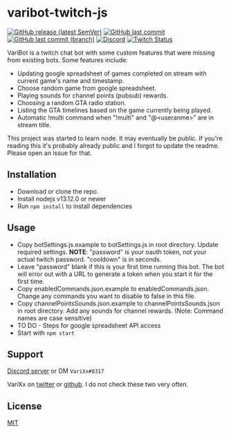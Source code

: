 #  varibot-twitch-js
[![GitHub release (latest SemVer)](https://img.shields.io/github/v/release/varixx/varibot-twitch-js?sort=semver)](https://github.com/VariXx/varibot-twitch-js/releases) [![GitHub last commit](https://img.shields.io/github/last-commit/varixx/varibot-twitch-js)](https://github.com/VariXx/varibot-twitch-js/commits/master) [![GitHub last commit (branch)](https://img.shields.io/github/last-commit/varixx/varibot-twitch-js/dev?label=last%20commit%20%28dev%29)](https://github.com/VariXx/varibot-twitch-js/commits/dev) [![Discord](https://img.shields.io/discord/90687557523771392?color=000000&label=%20&logo=discord)](https://discord.gg/QNppY7T) [![Twitch Status](https://img.shields.io/twitch/status/varixx?label=%20&logo=twitch)](https://twitch.tv/VariXx) 

VariBot is a twitch chat bot with some custom features that were missing from existing bots. Some features include:
- Updating google spreadsheet of games completed on stream with current game's name and timestamp.
- Choose random game from google spreadsheet.
- Playing sounds for channel points (pubsub) rewards. 
- Choosing a random GTA radio station.
- Listing the GTA timelines based on the game currently being played.
- Automatic !multi command when "!multi" and "@\<useranme\>" are in stream title.

This project was started to learn node. It may eventually be public. If you're reading this it's probably already public and I forgot to update the readme. Please open an issue for that. 

## Installation

- Download or clone the repo.
- Install nodejs v13.12.0 or newer
- Run ```npm install``` to install dependencies 

## Usage

- Copy botSettings.js.example to botSettings.js in root directory. Update required settings. **NOTE**: "password" is your oauth token, not your actual twitch password. "cooldown" is in seconds.
- Leave "password" blank if this is your first time running this bot. The bot will error out with a URL to generate a token when you start it for the first time.
- Copy enabledCommands.json.example to enabledCommands.json. Change any commands you want to disable to false in this file.
- Copy channelPointsSounds.json.example to channelPointsSounds.json in root directory. Add any sounds for channel rewards. (Note: Command names are case sensitive) 
- TO DO - Steps for google spreadsheet API access
- Start with ```npm start```

## Support
[Discord server](https://discord.gg/QNppY7T) or DM `VariXx#8317`

VariXx on [twitter](https://twitter.com/VariXx) or [github](https://github.com/varixx/). I do not check these two very often.  

## License
[MIT](https://choosealicense.com/licenses/mit/)

